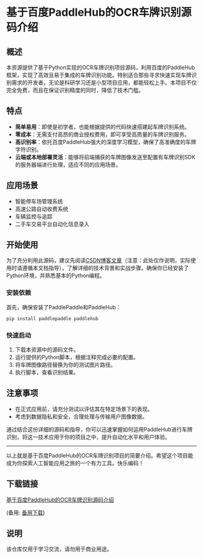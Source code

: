 # 基于百度PaddleHub的OCR车牌识别源码介绍

## 概述

本资源提供了基于Python实现的OCR车牌识别项目源码，利用百度的PaddleHub框架，实现了高效且易于集成的车牌识别功能。特别适合那些寻求快速实现车牌识别需求的开发者，无论是科研学习还是小型项目应用，都能轻松上手。本项目不仅完全免费，而且在保证识别精度的同时，降低了技术门槛。

## 特点

- **简单易用**：即使是初学者，也能根据提供的代码快速搭建起车牌识别系统。
- **零成本**：无需支付高昂的商业授权费用，即可享受高质量的车牌识别服务。
- **高识别率**：依托百度PaddleHub强大的深度学习模型，确保了高准确度的车牌字符识别。
- **云端或本地部署灵活**：能够将前端捕获的车牌图像发送至配置有车牌识别SDK的服务器端进行处理，适应不同的应用场景。

## 应用场景

- 智能停车场管理系统
- 高速公路自动收费系统
- 车辆监控与追踪
- 二手车交易平台自动化信息录入

## 开始使用

为了充分利用此源码，建议先阅读[CSDN博客文章](https://blog.csdn.net/weixin_44122294/article/details/127935386?spm=1001.2014.3001.5502)（注意：此处仅作说明，实际使用时请遵循本文档指导），了解详细的技术背景和实战步骤。确保你已经安装了Python环境，并熟悉基本的Python编程。

### 安装依赖

首先，确保安装了PaddlePaddle和PaddleHub：

```bash
pip install paddlepaddle paddlehub
```

### 快速启动

1. 下载本资源中的源码文件。
2. 运行提供的Python脚本，根据注释完成必要的配置。
3. 将车牌图像路径替换为你的测试图片路径。
4. 执行脚本，查看识别结果。

## 注意事项

- 在正式应用前，请充分测试以评估其在特定场景下的表现。
- 考虑到数据隐私和安全，合理处理与传输用户图像数据。

通过结合这份详细的源码和指导，你可以迅速掌握如何运用PaddleHub进行车牌识别，将这一技术应用于你的项目之中，提升自动化水平和用户体验。

---

以上就是基于百度PaddleHub的OCR车牌识别项目的简要介绍。希望这个项目能成为你探索人工智能应用之旅的一个有力工具。快乐编码！

## 下载链接
[基于百度PaddleHub的OCR车牌识别源码介绍](https://pan.quark.cn/s/1ec6c880b5fb) 

(备用: [备用下载](https://pan.baidu.com/s/11dVLPqD6ce9Kd908oCSayA?pwd=1234))

## 说明

该仓库仅用于学习交流，请勿用于商业用途。
